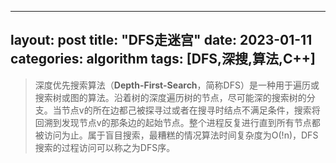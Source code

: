 
---
layout: post
title: "DFS走迷宫"
date: 2023-01-11
categories: algorithm
tags: [DFS,深搜,算法,C++]
---

>深度优先搜索算法（**Depth-First-Search**，简称DFS）是一种用于遍历或搜索树或图的算法。沿着树的深度遍历树的节点，尽可能深的搜索树的分支。当节点v的所在边都己被探寻过或者在搜寻时结点不满足条件，搜索将回溯到发现节点v的那条边的起始节点。整个进程反复进行直到所有节点都被访问为止。属于盲目搜索，最糟糕的情况算法时间复杂度为O(!n)，DFS搜索的过程访问可以称之为DFS序。
